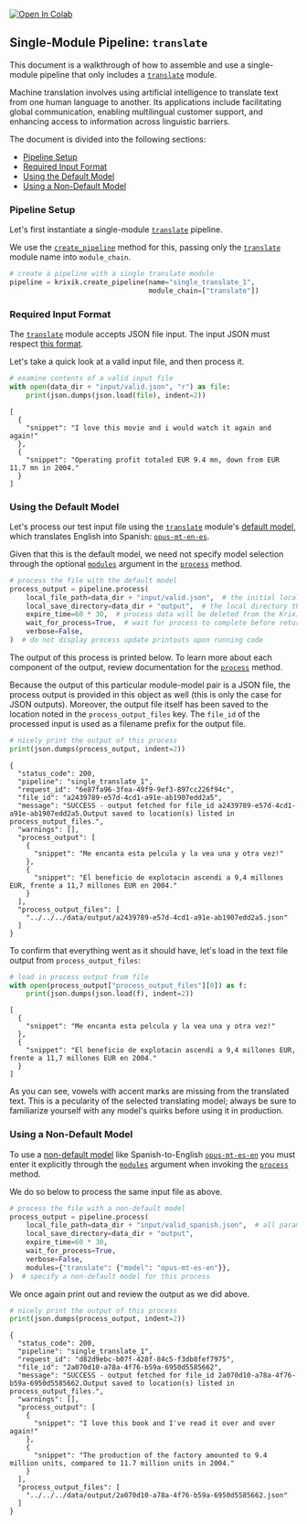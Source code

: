 <a href="https://colab.research.google.com/github/krixik-ai/krixik-docs/blob/main/docs/examples/single_module_pipelines/single_translate.ipynb" target="_parent"><img src="https://colab.research.google.com/assets/colab-badge.svg" alt="Open In Colab"/></a>

## Single-Module Pipeline: `translate`

This document is a walkthrough of how to assemble and use a single-module pipeline that only includes a [`translate`](../../modules/ai_modules/translate_module.md) module. 

Machine translation involves using artificial intelligence to translate text from one human language to another. Its applications include facilitating global communication, enabling multilingual customer support, and enhancing access to information across linguistic barriers.

The document is divided into the following sections:

- [Pipeline Setup](#pipeline-setup)
- [Required Input Format](#required-input-format)
- [Using the Default Model](#using-the-default-model)
- [Using a Non-Default Model](#using-a-non-default-model)

### Pipeline Setup

Let's first instantiate a single-module [`translate`](../../modules/ai_modules/translate_module.md) pipeline.

We use the [`create_pipeline`](../../system/pipeline_creation/create_pipeline.md) method for this, passing only the [`translate`](../../modules/ai_modules/translate_module.md) module name into `module_chain`.


```python
# create a pipeline with a single translate module
pipeline = krixik.create_pipeline(name="single_translate_1",
                                  module_chain=["translate"])
```

### Required Input Format

The [`translate`](../../modules/ai_modules/translate_module.md) module accepts JSON file input. The input JSON must respect [this format](../../system/parameters_processing_files_through_pipelines/JSON_input_format.md).

Let's take a quick look at a valid input file, and then process it.


```python
# examine contents of a valid input file
with open(data_dir + "input/valid.json", "r") as file:
    print(json.dumps(json.load(file), indent=2))
```

    [
      {
        "snippet": "I love this movie and i would watch it again and again!"
      },
      {
        "snippet": "Operating profit totaled EUR 9.4 mn, down from EUR 11.7 mn in 2004."
      }
    ]


### Using the Default Model

Let's process our test input file using the [`translate`](../../modules/ai_modules/translate_module.md) module's [default model](../../modules/ai_modules/translate_module.md#available-models-in-the-translate-module), which translates English into Spanish: [`opus-mt-en-es`](https://huggingface.co/Helsinki-NLP/opus-mt-en-es).

Given that this is the default model, we need not specify model selection through the optional [`modules`](../../system/parameters_processing_files_through_pipelines/process_method.md#selecting-models-via-the-modules-argument) argument in the [`process`](../../system/parameters_processing_files_through_pipelines/process_method.md) method.


```python
# process the file with the default model
process_output = pipeline.process(
    local_file_path=data_dir + "input/valid.json",  # the initial local filepath where the input file is stored
    local_save_directory=data_dir + "output",  # the local directory that the output file will be saved to
    expire_time=60 * 30,  # process data will be deleted from the Krixik system in 30 minutes
    wait_for_process=True,  # wait for process to complete before returning IDE control to user
    verbose=False,
)  # do not display process update printouts upon running code
```

The output of this process is printed below. To learn more about each component of the output, review documentation for the [`process`](../../system/parameters_processing_files_through_pipelines/process_method.md) method.

Because the output of this particular module-model pair is a JSON file, the process output is provided in this object as well (this is only the case for JSON outputs).  Moreover, the output file itself has been saved to the location noted in the `process_output_files` key.  The `file_id` of the processed input is used as a filename prefix for the output file.


```python
# nicely print the output of this process
print(json.dumps(process_output, indent=2))
```

    {
      "status_code": 200,
      "pipeline": "single_translate_1",
      "request_id": "6e87fa96-3fea-49f9-9ef3-897cc226f94c",
      "file_id": "a2439789-e57d-4cd1-a91e-ab1907edd2a5",
      "message": "SUCCESS - output fetched for file_id a2439789-e57d-4cd1-a91e-ab1907edd2a5.Output saved to location(s) listed in process_output_files.",
      "warnings": [],
      "process_output": [
        {
          "snippet": "Me encanta esta pelcula y la vea una y otra vez!"
        },
        {
          "snippet": "El beneficio de explotacin ascendi a 9,4 millones EUR, frente a 11,7 millones EUR en 2004."
        }
      ],
      "process_output_files": [
        "../../../data/output/a2439789-e57d-4cd1-a91e-ab1907edd2a5.json"
      ]
    }


To confirm that everything went as it should have, let's load in the text file output from `process_output_files`:


```python
# load in process output from file
with open(process_output["process_output_files"][0]) as f:
    print(json.dumps(json.load(f), indent=2))
```

    [
      {
        "snippet": "Me encanta esta pelcula y la vea una y otra vez!"
      },
      {
        "snippet": "El beneficio de explotacin ascendi a 9,4 millones EUR, frente a 11,7 millones EUR en 2004."
      }
    ]


As you can see, vowels with accent marks are missing from the translated text. This is a pecularity of the selected translating model; always be sure to familiarize yourself with any model's quirks before using it in production.

### Using a Non-Default Model

To use a [non-default model](../../modules/ai_modules/translate_module.md#available-models-in-the-translate-module) like Spanish-to-English [`opus-mt-es-en`](https://huggingface.co/Helsinki-NLP/opus-mt-es-en) you must enter it explicitly through the [`modules`](../../system/parameters_processing_files_through_pipelines/process_method.md#selecting-models-via-the-modules-argument) argument when invoking the [`process`](../../system/parameters_processing_files_through_pipelines/process_method.md) method.

We do so below to process the same input file as above.


```python
# process the file with a non-default model
process_output = pipeline.process(
    local_file_path=data_dir + "input/valid_spanish.json",  # all parameters save 'modules' as above
    local_save_directory=data_dir + "output",
    expire_time=60 * 30,
    wait_for_process=True,
    verbose=False,
    modules={"translate": {"model": "opus-mt-es-en"}},
)  # specify a non-default model for this process
```

We once again print out and review the output as we did above.


```python
# nicely print the output of this process
print(json.dumps(process_output, indent=2))
```

    {
      "status_code": 200,
      "pipeline": "single_translate_1",
      "request_id": "d82d9ebc-b07f-428f-84c5-f3db8fef7975",
      "file_id": "2a070d10-a78a-4f76-b59a-6950d5585662",
      "message": "SUCCESS - output fetched for file_id 2a070d10-a78a-4f76-b59a-6950d5585662.Output saved to location(s) listed in process_output_files.",
      "warnings": [],
      "process_output": [
        {
          "snippet": "I love this book and I've read it over and over again!"
        },
        {
          "snippet": "The production of the factory amounted to 9.4 million units, compared to 11.7 million units in 2004."
        }
      ],
      "process_output_files": [
        "../../../data/output/2a070d10-a78a-4f76-b59a-6950d5585662.json"
      ]
    }

